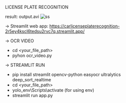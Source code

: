 LICENSE PLATE RECOGNITION

result: output.avi
![ss](https://github.com/user-attachments/assets/cacba170-a6be-4c04-9063-5a8428d503aa)


-> Streamlit web app: https://carlicenseplaterecognition-2r5ey4kscl6tedsu2rvc7q.streamlit.app/


-> OCR VIDEO
  - cd <your_file_path>
  - pyhon ocr_video.py


-> STREAMLIT RUN
  - pip install streamlit opencv-python easyocr ultralytics deep_sort_realtime
  - cd <your_file_path>
  - yolo_env\Scripts\activate     (for using env)
  - streamlit run app.py



